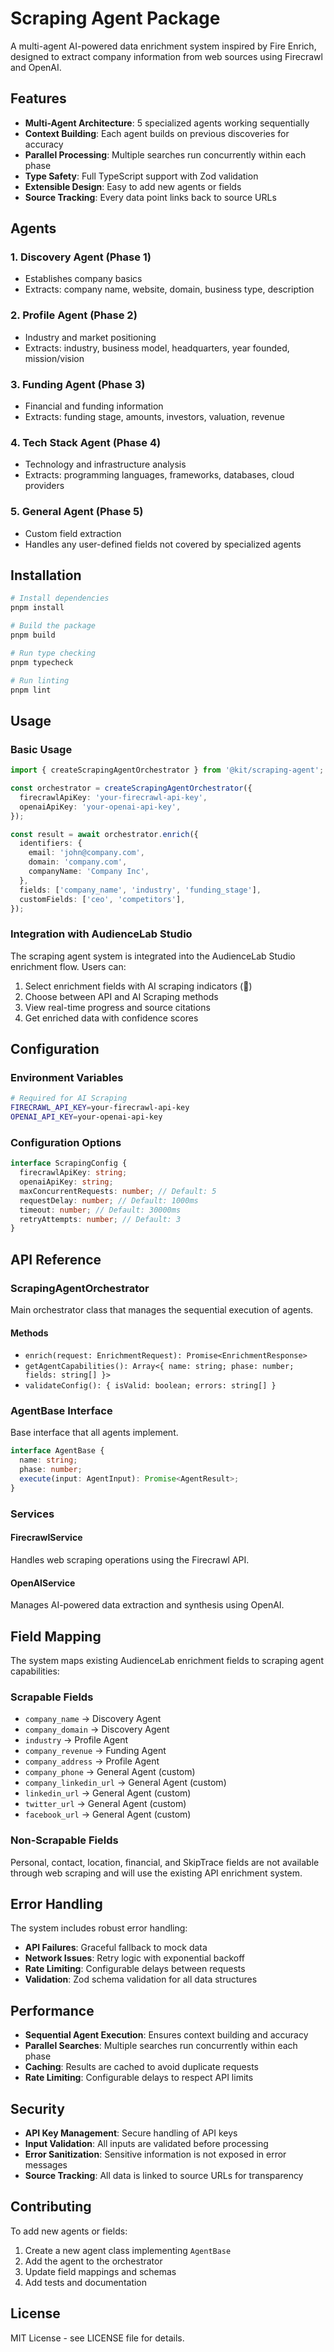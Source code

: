 # Scraping Agent Package

A multi-agent AI-powered data enrichment system inspired by Fire Enrich, designed to extract company information from web sources using Firecrawl and OpenAI.

## Features

- **Multi-Agent Architecture**: 5 specialized agents working sequentially
- **Context Building**: Each agent builds on previous discoveries for accuracy
- **Parallel Processing**: Multiple searches run concurrently within each phase
- **Type Safety**: Full TypeScript support with Zod validation
- **Extensible Design**: Easy to add new agents or fields
- **Source Tracking**: Every data point links back to source URLs

## Agents

### 1. Discovery Agent (Phase 1)
- Establishes company basics
- Extracts: company name, website, domain, business type, description

### 2. Profile Agent (Phase 2)
- Industry and market positioning
- Extracts: industry, business model, headquarters, year founded, mission/vision

### 3. Funding Agent (Phase 3)
- Financial and funding information
- Extracts: funding stage, amounts, investors, valuation, revenue

### 4. Tech Stack Agent (Phase 4)
- Technology and infrastructure analysis
- Extracts: programming languages, frameworks, databases, cloud providers

### 5. General Agent (Phase 5)
- Custom field extraction
- Handles any user-defined fields not covered by specialized agents

## Installation

```bash
# Install dependencies
pnpm install

# Build the package
pnpm build

# Run type checking
pnpm typecheck

# Run linting
pnpm lint
```

## Usage

### Basic Usage

```typescript
import { createScrapingAgentOrchestrator } from '@kit/scraping-agent';

const orchestrator = createScrapingAgentOrchestrator({
  firecrawlApiKey: 'your-firecrawl-api-key',
  openaiApiKey: 'your-openai-api-key',
});

const result = await orchestrator.enrich({
  identifiers: {
    email: 'john@company.com',
    domain: 'company.com',
    companyName: 'Company Inc',
  },
  fields: ['company_name', 'industry', 'funding_stage'],
  customFields: ['ceo', 'competitors'],
});
```

### Integration with AudienceLab Studio

The scraping agent system is integrated into the AudienceLab Studio enrichment flow. Users can:

1. Select enrichment fields with AI scraping indicators (🤖)
2. Choose between API and AI Scraping methods
3. View real-time progress and source citations
4. Get enriched data with confidence scores

## Configuration

### Environment Variables

```bash
# Required for AI Scraping
FIRECRAWL_API_KEY=your-firecrawl-api-key
OPENAI_API_KEY=your-openai-api-key
```

### Configuration Options

```typescript
interface ScrapingConfig {
  firecrawlApiKey: string;
  openaiApiKey: string;
  maxConcurrentRequests: number; // Default: 5
  requestDelay: number; // Default: 1000ms
  timeout: number; // Default: 30000ms
  retryAttempts: number; // Default: 3
}
```

## API Reference

### ScrapingAgentOrchestrator

Main orchestrator class that manages the sequential execution of agents.

#### Methods

- `enrich(request: EnrichmentRequest): Promise<EnrichmentResponse>`
- `getAgentCapabilities(): Array<{ name: string; phase: number; fields: string[] }>`
- `validateConfig(): { isValid: boolean; errors: string[] }`

### AgentBase Interface

Base interface that all agents implement.

```typescript
interface AgentBase {
  name: string;
  phase: number;
  execute(input: AgentInput): Promise<AgentResult>;
}
```

### Services

#### FirecrawlService
Handles web scraping operations using the Firecrawl API.

#### OpenAIService
Manages AI-powered data extraction and synthesis using OpenAI.

## Field Mapping

The system maps existing AudienceLab enrichment fields to scraping agent capabilities:

### Scrapable Fields
- `company_name` → Discovery Agent
- `company_domain` → Discovery Agent
- `industry` → Profile Agent
- `company_revenue` → Funding Agent
- `company_address` → Profile Agent
- `company_phone` → General Agent (custom)
- `company_linkedin_url` → General Agent (custom)
- `linkedin_url` → General Agent (custom)
- `twitter_url` → General Agent (custom)
- `facebook_url` → General Agent (custom)

### Non-Scrapable Fields
Personal, contact, location, financial, and SkipTrace fields are not available through web scraping and will use the existing API enrichment system.

## Error Handling

The system includes robust error handling:

- **API Failures**: Graceful fallback to mock data
- **Network Issues**: Retry logic with exponential backoff
- **Rate Limiting**: Configurable delays between requests
- **Validation**: Zod schema validation for all data structures

## Performance

- **Sequential Agent Execution**: Ensures context building and accuracy
- **Parallel Searches**: Multiple searches run concurrently within each phase
- **Caching**: Results are cached to avoid duplicate requests
- **Rate Limiting**: Configurable delays to respect API limits

## Security

- **API Key Management**: Secure handling of API keys
- **Input Validation**: All inputs are validated before processing
- **Error Sanitization**: Sensitive information is not exposed in error messages
- **Source Tracking**: All data is linked to source URLs for transparency

## Contributing

To add new agents or fields:

1. Create a new agent class implementing `AgentBase`
2. Add the agent to the orchestrator
3. Update field mappings and schemas
4. Add tests and documentation

## License

MIT License - see LICENSE file for details. 